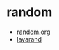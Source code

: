 # random

- [random.org](https://www.random.org/randomness)
- [lavarand](https://en.wikipedia.org/wiki/Lavarand)
